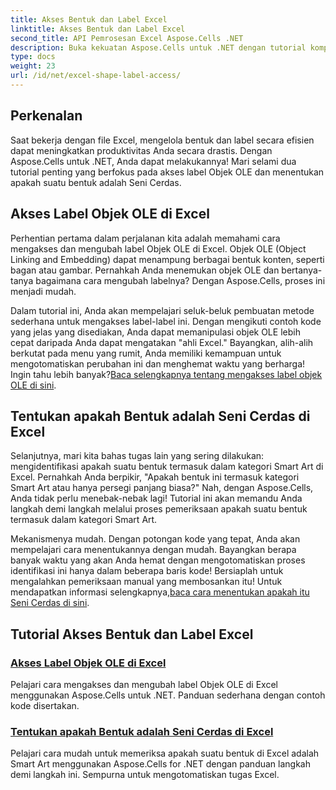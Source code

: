 ```yaml
---
title: Akses Bentuk dan Label Excel
linktitle: Akses Bentuk dan Label Excel
second_title: API Pemrosesan Excel Aspose.Cells .NET
description: Buka kekuatan Aspose.Cells untuk .NET dengan tutorial komprehensif kami, yang mencakup label objek OLE dan identifikasi bentuk Smart Art di Excel.
type: docs
weight: 23
url: /id/net/excel-shape-label-access/
---
```

## Perkenalan

Saat bekerja dengan file Excel, mengelola bentuk dan label secara efisien dapat meningkatkan produktivitas Anda secara drastis. Dengan Aspose.Cells untuk .NET, Anda dapat melakukannya! Mari selami dua tutorial penting yang berfokus pada akses label Objek OLE dan menentukan apakah suatu bentuk adalah Seni Cerdas.

## Akses Label Objek OLE di Excel

Perhentian pertama dalam perjalanan kita adalah memahami cara mengakses dan mengubah label Objek OLE di Excel. Objek OLE (Object Linking and Embedding) dapat menampung berbagai bentuk konten, seperti bagan atau gambar. Pernahkah Anda menemukan objek OLE dan bertanya-tanya bagaimana cara mengubah labelnya? Dengan Aspose.Cells, proses ini menjadi mudah. 

 Dalam tutorial ini, Anda akan mempelajari seluk-beluk pembuatan metode sederhana untuk mengakses label-label ini. Dengan mengikuti contoh kode yang jelas yang disediakan, Anda dapat memanipulasi objek OLE lebih cepat daripada Anda dapat mengatakan "ahli Excel." Bayangkan, alih-alih berkutat pada menu yang rumit, Anda memiliki kemampuan untuk mengotomatiskan perubahan ini dan menghemat waktu yang berharga! Ingin tahu lebih banyak?[Baca selengkapnya tentang mengakses label objek OLE di sini](./access-ole-object-label-excel/).

## Tentukan apakah Bentuk adalah Seni Cerdas di Excel

Selanjutnya, mari kita bahas tugas lain yang sering dilakukan: mengidentifikasi apakah suatu bentuk termasuk dalam kategori Smart Art di Excel. Pernahkah Anda berpikir, "Apakah bentuk ini termasuk kategori Smart Art atau hanya persegi panjang biasa?" Nah, dengan Aspose.Cells, Anda tidak perlu menebak-nebak lagi! Tutorial ini akan memandu Anda langkah demi langkah melalui proses pemeriksaan apakah suatu bentuk termasuk dalam kategori Smart Art.

 Mekanismenya mudah. Dengan potongan kode yang tepat, Anda akan mempelajari cara menentukannya dengan mudah. Bayangkan berapa banyak waktu yang akan Anda hemat dengan mengotomatiskan proses identifikasi ini hanya dalam beberapa baris kode! Bersiaplah untuk mengalahkan pemeriksaan manual yang membosankan itu! Untuk mendapatkan informasi selengkapnya,[baca cara menentukan apakah itu Seni Cerdas di sini](./determine-smart-art-shape-excel/).

## Tutorial Akses Bentuk dan Label Excel
### [Akses Label Objek OLE di Excel](./access-ole-object-label-excel/)
Pelajari cara mengakses dan mengubah label Objek OLE di Excel menggunakan Aspose.Cells untuk .NET. Panduan sederhana dengan contoh kode disertakan.
### [Tentukan apakah Bentuk adalah Seni Cerdas di Excel](./determine-smart-art-shape-excel/)
Pelajari cara mudah untuk memeriksa apakah suatu bentuk di Excel adalah Smart Art menggunakan Aspose.Cells for .NET dengan panduan langkah demi langkah ini. Sempurna untuk mengotomatiskan tugas Excel.